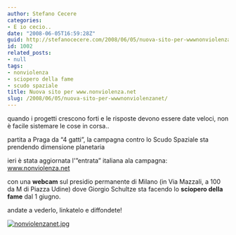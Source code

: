 ```yaml
---
author: Stefano Cecere
categories:
- E io cecio..
date: "2008-06-05T16:59:28Z"
guid: http://stefanocecere.com/2008/06/05/nuova-sito-per-wwwnonviolenzanet/
id: 1002
related_posts:
- null
tags:
- nonviolenza
- sciopero della fame
- scudo spaziale
title: Nuova sito per www.nonviolenza.net
slug: /2008/06/05/nuova-sito-per-wwwnonviolenzanet/
---
```


quando i progetti crescono forti e le risposte devono essere date veloci, non è facile sistemare le cose in corsa..
  
partita a Praga da &#8220;4 gatti&#8221;, la campagna contro lo Scudo Spaziale sta prendendo dimensione planetaria

ieri è stata aggiornata l'&#8221;entrata&#8221; italiana ala campagna: <a href="http://www.nonviolenza.net" target="_blank">www.nonviolenza.net</a>
  
con una **webcam** sul presidio permanente di Milano (in Via Mazzali, a 100 da M di Piazza Udine) dove Giorgio Schultze sta facendo lo **sciopero della fame** dal 1 giugno.

andate a vederlo, linkatelo e diffondete!
  
<a href="http://www.nonviolenza.net" target="_blank"><img src='http://stefanocecere.com/wp-content/uploads/sites/3/2008/06/nonviolenzanet.jpg' alt='nonviolenzanet.jpg' /></a>